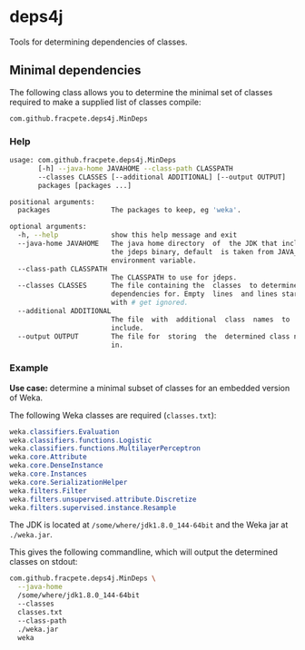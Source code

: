 # deps4j
Tools for determining dependencies of classes. 

## Minimal dependencies
The following class allows you to determine the minimal set of classes
required to make a supplied list of classes compile:
```
com.github.fracpete.deps4j.MinDeps
```

### Help
```bash
usage: com.github.fracpete.deps4j.MinDeps
       [-h] --java-home JAVAHOME --class-path CLASSPATH
       --classes CLASSES [--additional ADDITIONAL] [--output OUTPUT]
       packages [packages ...]

positional arguments:
  packages               The packages to keep, eg 'weka'.

optional arguments:
  -h, --help             show this help message and exit
  --java-home JAVAHOME   The java home directory  of  the JDK that includes
                         the jdeps binary, default  is taken from JAVA_HOME
                         environment variable.
  --class-path CLASSPATH
                         The CLASSPATH to use for jdeps.
  --classes CLASSES      The file containing the  classes  to determine the
                         dependencies for. Empty  lines  and lines starting
                         with # get ignored.
  --additional ADDITIONAL
                         The file  with  additional  class  names  to  just
                         include.
  --output OUTPUT        The file for  storing  the  determined class names
                         in.
```

### Example
**Use case:** determine a minimal subset of classes for an embedded version of Weka.

The following Weka classes are required (`classes.txt`):
```java
weka.classifiers.Evaluation
weka.classifiers.functions.Logistic
weka.classifiers.functions.MultilayerPerceptron
weka.core.Attribute
weka.core.DenseInstance
weka.core.Instances
weka.core.SerializationHelper
weka.filters.Filter
weka.filters.unsupervised.attribute.Discretize
weka.filters.supervised.instance.Resample
```

The JDK is located at `/some/where/jdk1.8.0_144-64bit` and the Weka 
jar at `./weka.jar`.

This gives the following commandline, which will output the determined 
classes on stdout:
```bash
com.github.fracpete.deps4j.MinDeps \
  --java-home
  /some/where/jdk1.8.0_144-64bit
  --classes
  classes.txt
  --class-path
  ./weka.jar
  weka
```
